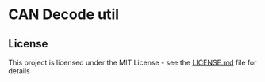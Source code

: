 # CAN Decode util

## License

This project is licensed under the MIT License - see the [LICENSE.md](LICENSE.md) file for details

